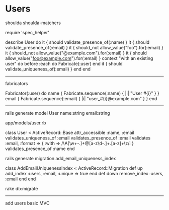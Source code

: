 Users
=====

shoulda
shoulda-matchers

require 'spec_helper'

describe User do
  it { should validate_presence_of(:name) }
  it { should validate_presence_of(:email) }
  it { should_not allow_value("foo").for(:email) }
  it { should_not allow_value("@example.com").for(:email) }
  it { should allow_value("foo@example.com").for(:email) }
  context "with an existing user" do
    before :each do
      Fabricate(:user)
    end
    it { should validate_uniqueness_of(:email) }
  end
end

---

fabricators

Fabricator(:user) do
  name { Fabricate.sequence(:name) { |i| "User #{i}" } }
  email { Fabricate.sequence(:email) { |i| "user_#{i}@example.com" } }
end

---

rails generate model User name:string email:string

app/models/user.rb

class User < ActiveRecord::Base
  attr_accessible :name, :email
  validates_uniqueness_of :email
  validates_presence_of :email
  validates :email, :format => { :with => /\A[\w+\-.]+@[a-z\d\-.]+\.[a-z]+\z/i }
  validates_presence_of :name
end

rails generate migration add_email_uniqueness_index

class AddEmailUniquenessIndex < ActiveRecord::Migration
  def up
    add_index :users, :email, :unique => true
  end
  def down
    remove_index :users, :email
  end
end

rake db:migrate

----

add users basic MVC

